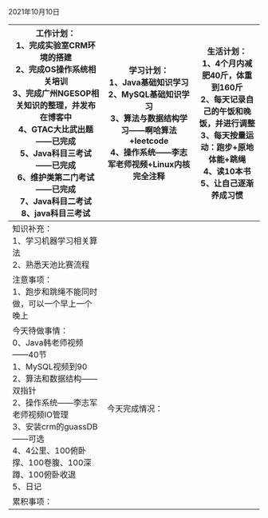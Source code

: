  2021年10月10日

| 工作计划：<br>1、完成实验室CRM环境的搭建<br/>2、完成OS操作系统相关培训<br/>3、完成广州NGESOP相关知识的整理，并发布在博客中<br/>4、GTAC大比武出题——已完成<br/>5、Java科目三考试——已完成<br/>6、维护类第二门考试——已完成<br/>7、Java科目二考试<br/>8、java科目三考试<br/> | 学习计划：<br/>1、Java基础知识学习<br/>2、MySQL基础知识学习<br/>3、算法与数据结构学习——啊哈算法+leetcode<br/>4、操作系统——李志军老师视频+Linux内核完全注释<br/> | 生活计划：<br/>1、4个月内减肥40斤，体重到160斤<br/>2、每天记录自己的午饭和晚饭，并进行调整<br/>3、每天按量运动：跑步+原地体能+跳绳<br/>4、读10本书<br/>5、让自己逐渐养成习惯 <br/> |
| ------------------------------------------------------------ | ------------------------------------------------------------ | ------------------------------------------------------------ |
| 知识补充：<br/>1、学习机器学习相关算法<br/>2、熟悉天池比赛流程 |                                                              |                                                              |
| 注意事项：<br/>1、跑步和跳绳不能同时做，可以一个早上一个晚上 |                                                              |                                                              |
| 今天待做事情：<br/>0、Java韩老师视频——40节<br/>1、MySQL视频到90<br/>2、算法和数据结构——双指针<br/>2、操作系统——李志军老师视频IO管理<br/>3、安装crm的guassDB——可选<br/>4、4公里、100俯卧撑、100卷腹、100深蹲、100俯卧收退<br/>5、日记<br/> | 今天完成情况：<br/>                                          |                                                              |
| 累积事项：<br/>                                              |                                                              |                                                              |
